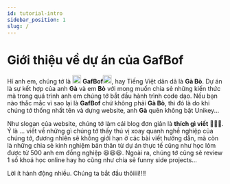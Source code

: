 ```yaml
---
id: tutorial-intro
sidebar_position: 1
slug: /
---
```


# Giới thiệu về dự án của GafBof

Hí anh em, chúng tớ là <img src="https://media.giphy.com/media/j5oMK60WVe1w9YaaOa/source.gif" width="20"/> **GafBof**<img src="https://media.giphy.com/media/j5oMK60WVe1w9YaaOa/source.gif" width="20"/>, hay Tiếng Việt dân dã là **Gà Bò**. Dự án là sự kết hợp của anh **Gà** và em **Bò** với mong muốn chia sẻ những kiến thức mà trong quá trình anh em chúng tớ bắt đầu  hành trình code dạo. Nếu bạn nào thắc mắc vì sao lại là **GafBof** chứ không phải **Gà Bò**, thì đó là do khi chúng tớ thống nhất tên và dựng website, anh **Gà** quên không bật Unikey...

<!-- Add GafBof on the ship image here -->

Như slogan của website, chúng tớ làm cái blog đơn giản là **thích gì viết** :rofl::rofl::rofl:. Ý là ... viết về những gì chúng tớ thấy thú vị xoay quanh nghề nghiệp của chúng tớ, đương nhiên sẽ không giới hạn ở các bài viết hướng dẫn, mà còn là những chia sẻ kinh nghiệm bản thân từ dự án thực tế cũng như học lỏm được từ 500 anh em đồng nghiệp :laughing::laughing::laughing:. Ngoài ra, chúng tớ cũng sẽ review 1 số khoá học online hay ho cũng như chia sẻ funny side projects... 

Lời ít hành động nhiều. Chúng ta bắt đầu thôiiii!!!!